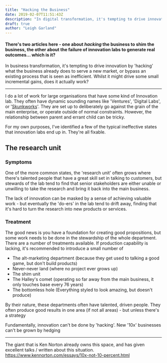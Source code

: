 ```yaml
---
title: "Hacking the Business"
date: 2019-02-07T11:51:43Z
description: "In digital transformation, it's tempting to drive innovation by 'hacking' what the business already does - but to serve a new market, or bypass an existing process that is seen as inefficient. Whilst it might drive some small incremental gains, does it actually work?"
draft: true
author: "Leigh Garland"
---
```



#### There's two articles here - one about _hacking_ the business to shim the business, the other about the failure of innovation labs to generate real outcomes... which is it?

In business transformation, it's tempting to drive innovation by 'hacking' what the business already does to serve a new market, or bypass an existing process that is seen as inefficient. Whilst it might drive some small incremental gains, does it actually work?

----

I do a lot of work for large organisations that have some kind of Innovation lab. They often have dynamic sounding names like 'Ventures', 'Digital Labs', or '[Skunkworks](http://archive.fortune.com/magazines/fortune/fortune_archive/2000/03/06/275258/index.htm)'. They are set up to deliberately go against the grain of the main enterprise, or operate outside of normal constraints. However, the relationship between parent and errant child can be tricky.

For my own purposes, I've identified a few of the typical ineffective states that innovation labs end up in. They're all fixable.

## The research unit

### Symptoms

One of the more common states, the 'research unit' often grows where there's talented people that have a great skill set in talking to customers, but stewards of the lab tend to find that senior stakeholders are either unable or unwilling to take the research and bring it back into the main business.

The lack of innovation can be masked by a sense of achieving valuable work - but eventually the 'do-ers' in the lab tend to drift away, finding that it's hard to turn the research into new products or services.

### Treatment

The good news is you have a foundation for creating good propositions, but some work needs to be done in the stewardship of the whole department. There are a number of treatments available. If production capability is lacking, it's recommended to introduce a small number of
* The alt-marketing department (because they get used to talking a good game, but don't build products)
* Never-never land (where no project ever grows up)
* The shim unit
* The Halley's comet (operating so far away from the main business, it only touches base every 76 years)
* The bottomless hole (Everything styled to look amazing, but doesn't produce)

By their nature, these departments often have talented, driven people. They often produce good results in one area (if not all areas) - but unless there's a strategy

Fundamentally, innovation can't be done by 'hacking'. New '10x' businesses can't be grown by hedging



---

The giant that is Ken Norton already owns this space, and has given excellent talks / written about this situation. https://www.kennorton.com/essays/10x-not-10-percent.html